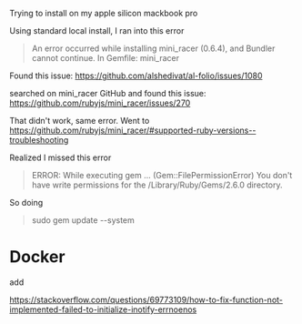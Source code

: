 


Trying to install on my apple silicon mackbook pro


Using standard local install, I ran into this error
> An error occurred while installing mini_racer (0.6.4), and Bundler cannot continue.
> In Gemfile: mini_racer

Found this issue:
https://github.com/alshedivat/al-folio/issues/1080

searched on mini_racer GitHub and found this issue:
https://github.com/rubyjs/mini_racer/issues/270

That didn't work, same error. Went to
https://github.com/rubyjs/mini_racer/#supported-ruby-versions--troubleshooting

Realized I missed this error
> ERROR:  While executing gem ... (Gem::FilePermissionError)
>    You don't have write permissions for the /Library/Ruby/Gems/2.6.0 directory.

So doing

> sudo gem update --system


# Docker

add

https://stackoverflow.com/questions/69773109/how-to-fix-function-not-implemented-failed-to-initialize-inotify-errnoenos
